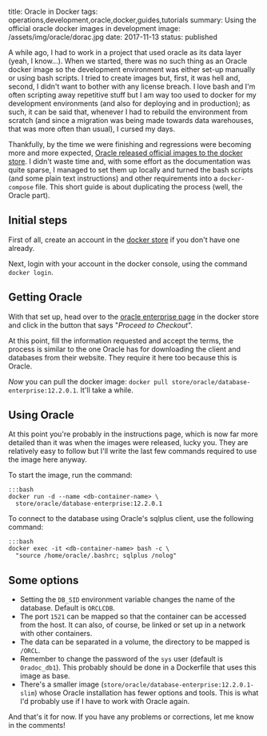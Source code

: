 title: Oracle in Docker
tags: operations,development,oracle,docker,guides,tutorials
summary: Using the official oracle docker images in development
image: /assets/img/oracle/dorac.jpg
date: 2017-11-13
status: published

A while ago, I had to work in a project that used oracle as its data layer (yeah, I know...).
When we started, there was no such thing as an Oracle docker image so the development environment
was either set-up manually or using bash scripts. I tried to create images but, first, it was hell and, second, I didn't want to
bother with any license breach. I love bash and I'm often scripting away repetitive stuff
but I am way too used to docker for my development environments (and also for deploying and in production);
as such, it can be said that, whenever I had to rebuild the environment from scratch (and since a migration was being
made towards data warehouses, that was more often than usual), I cursed my days.

Thankfully, by the time we were finishing and regressions were becoming more and more expected, [Oracle released
official images to the docker store][oracle]. I didn't waste time and, with some effort as the documentation
was quite sparse, I managed to set them up locally and turned the bash scripts (and some plain
text instructions) and other requirements into a `docker-compose` file. This short guide is about duplicating
the process (well, the Oracle part).

## Initial steps

First of all, create an account in the [docker store][docker] if you don't have one already.

Next, login with your account in the docker console, using the command `docker login`.

## Getting Oracle

With that set up, head over to the [oracle enterprise page][oradocker] in the docker store and click in the
button that says "*Proceed to Checkout*".

At this point, fill the information requested and accept the terms, the process is similar to the one Oracle has for downloading the
client and databases from their website. They require it here too because this is Oracle.

*Now* you can pull the docker image: `docker pull store/oracle/database-enterprise:12.2.0.1`. It'll take a while.

## Using Oracle

At this point you're probably in the instructions page, which is now far more detailed than it was when the images were released,
lucky you. They are relatively easy to follow but I'll write the last few commands required to use the image here anyway.

To start the image, run the command:

    :::bash
    docker run -d --name <db-container-name> \
      store/oracle/database-enterprise:12.2.0.1

To connect to the database using Oracle's sqlplus client, use the following command:

    :::bash
    docker exec -it <db-container-name> bash -c \
      "source /home/oracle/.bashrc; sqlplus /nolog"

## Some options

* Setting the `DB_SID` environment variable changes the name of the database. Default is `ORCLCDB`.
* The port `1521` can be mapped so that the container can be accessed from the host. It can also, of course, be linked or set up in a network with other containers.
* The data can be separated in a volume, the directory to be mapped is `/ORCL`.
* Remember to change the password of the `sys` user (default is `Oradoc_db1`). This probably should be done in a Dockerfile that
uses this image as base.
* There's a smaller image (`store/oracle/database-enterprise:12.2.0.1-slim`) whose Oracle installation has fewer options and tools.
This is what I'd probably use if I have to work with Oracle again.

And that's it for now. If you have any problems or corrections, let me know in the comments!

[oracle]: //www.oracle.com/corporate/pressrelease/docker-oracle-041917.html
[docker]: //store.docker.com/
[oradocker]: //hub.docker.com/_/oracle-database-enterprise-edition

